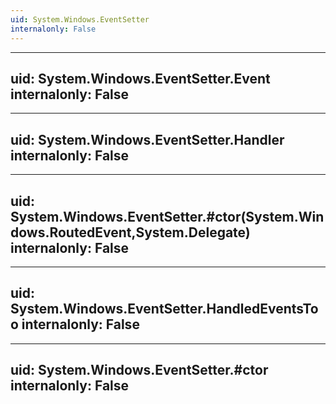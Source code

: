```yaml
---
uid: System.Windows.EventSetter
internalonly: False
---
```


---
uid: System.Windows.EventSetter.Event
internalonly: False
---

---
uid: System.Windows.EventSetter.Handler
internalonly: False
---

---
uid: System.Windows.EventSetter.#ctor(System.Windows.RoutedEvent,System.Delegate)
internalonly: False
---

---
uid: System.Windows.EventSetter.HandledEventsToo
internalonly: False
---

---
uid: System.Windows.EventSetter.#ctor
internalonly: False
---
